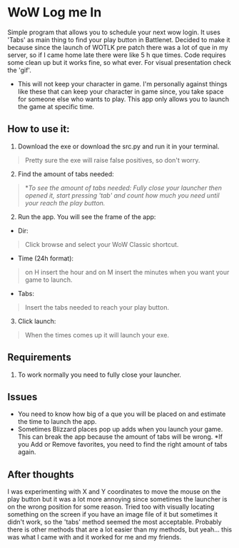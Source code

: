 # WoW Log me In

Simple program that allows you to schedule your next wow login. It uses 'Tabs' as main thing to find your play button in Battlenet. Decided to make it because since the launch of WOTLK pre patch there was a lot of que in my server, so if I came home late there were like 5 h que times. Code requires some clean up but it works fine, so what ever. For visual presentation check the 'gif'.
* This will not keep your character in game. I'm personally against things like these that can keep your character in game since, you take space for someone else who wants to play. This app only allows you to launch the game at specific time.

## How to use it:

1. Download the exe or download the src.py and run it in your terminal.
> Pretty sure the exe will raise false positives, so don't worry.
  
2. Find the amount of tabs needed:
> **To see the amount of tabs needed: Fully close your launcher then opened it, start pressing 'tab' and count how much you need until your reach the play button.* 
2. Run the app. You will see the frame of the app:

 * Dir: 
> Click browse and select your WoW Classic shortcut.
 * Time (24h format): 
>on H insert the hour and on M insert the minutes when you want your game to launch. 
  * Tabs: 
>Insert the tabs needed to reach your play button.

3. Click launch:
>When the times comes up it will launch your exe. 


## Requirements

1. To work normally you need to fully close your launcher.
  

## Issues 
 * You need to know how big of a que you will be placed on and estimate the time to launch the app.
 * Sometimes Blizzard places pop up adds when you launch your game. This can break the app because the amount of tabs will be wrong.
 *If you Add or Remove favorites, you need to find the right amount of tabs again.
 

## After thoughts
I was experimenting with X and Y coordinates to move the mouse on the play button but it was a lot more annoying since sometimes the launcher is on the wrong position for some reason.
Tried too with visually locating something on the screen if you have an image file of it but sometimes it didn't work, so the 'tabs' method seemed the most acceptable. Probably there is other methods that are a lot easier than my methods, but yeah... this was what I came with and it worked for me and my friends.
